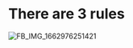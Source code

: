# There are 3 rules

![FB_IMG_1662976251421](https://user-images.githubusercontent.com/70051933/190298562-f8700ef3-fa7c-4dba-bfaf-97316134daff.jpg)
